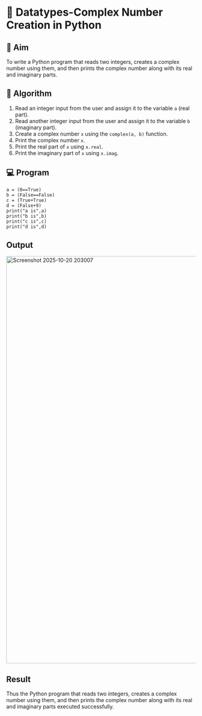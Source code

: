 # 🧮 Datatypes-Complex Number Creation in Python

## 🎯 Aim
To write a Python program that reads two integers, creates a complex number using them, and then prints the complex number along with its real and imaginary parts.

## 🧠 Algorithm
1. Read an integer input from the user and assign it to the variable `a` (real part).
2. Read another integer input from the user and assign it to the variable `b` (imaginary part).
3. Create a complex number `x` using the `complex(a, b)` function.
4. Print the complex number `x`.
5. Print the real part of `x` using `x.real`.
6. Print the imaginary part of `x` using `x.imag`.

## 💻 Program
```
a = (0==True)
b = (False==False)
c = (True+True)
d = (False+9)
print("a is",a)
print("b is",b)
print("c is",c)
print("d is",d)
```


## Output
<img width="1920" height="1080" alt="Screenshot 2025-10-20 203007" src="https://github.com/user-attachments/assets/e7fb457f-c7a1-480f-8f59-4f8652f01ca4" />


## Result
Thus the Python program that reads two integers, creates a complex number using them, and then prints the complex number along with its real and imaginary parts executed successfully.
